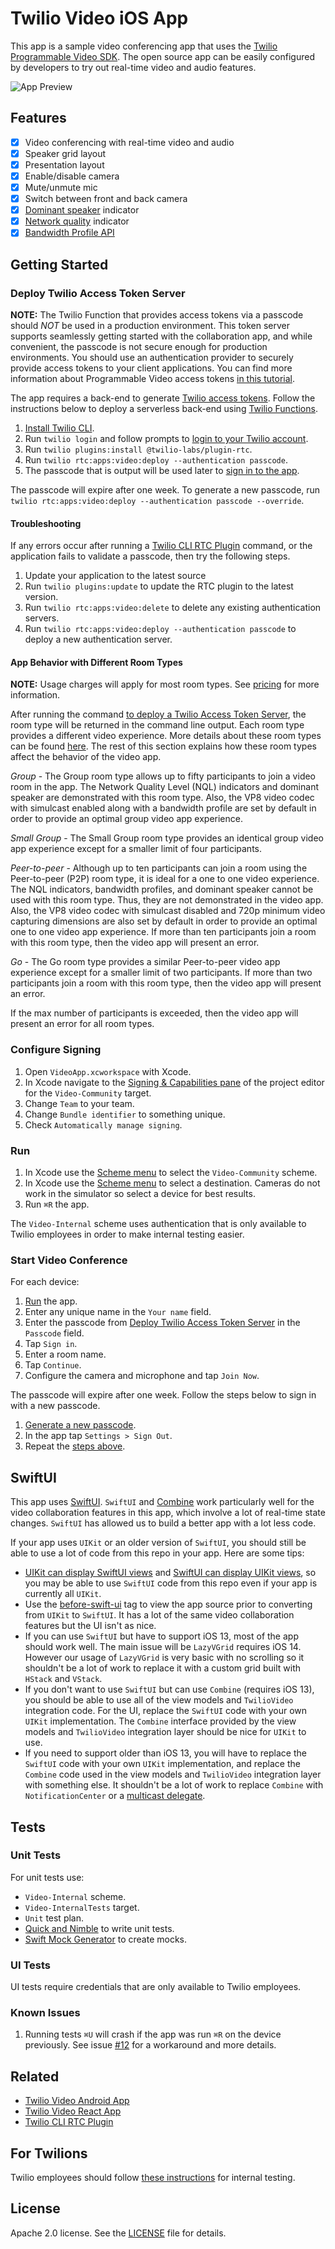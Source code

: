 # Twilio Video iOS App

This app is a sample video conferencing app that uses the [Twilio Programmable Video SDK](https://www.twilio.com/docs/video/ios). The open source app can be easily configured by developers to try out real-time video and audio features. 

![App Preview](https://user-images.githubusercontent.com/12685223/94631109-cfca1c80-0284-11eb-8b72-c97276cf34e4.png)

## Features

- [x] Video conferencing with real-time video and audio
- [x] Speaker grid layout
- [x] Presentation layout
- [x] Enable/disable camera
- [x] Mute/unmute mic
- [x] Switch between front and back camera
- [x] [Dominant speaker](https://www.twilio.com/docs/video/detecting-dominant-speaker) indicator
- [x] [Network quality](https://www.twilio.com/docs/video/using-network-quality-api) indicator
- [x] [Bandwidth Profile API](https://www.twilio.com/docs/video/tutorials/using-bandwidth-profile-api)

## Getting Started

### Deploy Twilio Access Token Server

**NOTE:** The Twilio Function that provides access tokens via a passcode should *NOT* be used in a production environment. This token server supports seamlessly getting started with the collaboration app, and while convenient, the passcode is not secure enough for production environments. You should use an authentication provider to securely provide access tokens to your client applications. You can find more information about Programmable Video access tokens [in this tutorial](https://www.twilio.com/docs/video/tutorials/user-identity-access-tokens).

The app requires a back-end to generate [Twilio access tokens](https://www.twilio.com/docs/video/tutorials/user-identity-access-tokens). Follow the instructions below to deploy a serverless back-end using [Twilio Functions](https://www.twilio.com/docs/runtime/functions).

1. [Install Twilio CLI](https://www.twilio.com/docs/twilio-cli/quickstart).
1. Run `twilio login` and follow prompts to [login to your Twilio account](https://www.twilio.com/docs/twilio-cli/quickstart#login-to-your-twilio-account).
1. Run `twilio plugins:install @twilio-labs/plugin-rtc`.
1. Run `twilio rtc:apps:video:deploy --authentication passcode`.
1. The passcode that is output will be used later to [sign in to the app](#start-video-conference).

The passcode will expire after one week. To generate a new passcode, run `twilio rtc:apps:video:deploy --authentication passcode --override`.

#### Troubleshooting

If any errors occur after running a [Twilio CLI RTC Plugin](https://github.com/twilio-labs/plugin-rtc) command, or the application fails to validate a passcode, then try the following steps.

1. Update your application to the latest source
1. Run `twilio plugins:update` to update the RTC plugin to the latest version.
1. Run `twilio rtc:apps:video:delete` to delete any existing authentication servers.
1. Run `twilio rtc:apps:video:deploy --authentication passcode` to deploy a new authentication server.

#### App Behavior with Different Room Types

**NOTE:** Usage charges will apply for most room types. See [pricing](https://www.twilio.com/video/pricing) for more information.

After running the command [to deploy a Twilio Access Token Server](#deploy-twilio-access-token-server), the room type will be returned in the command line output. Each room type provides a different video experience. More details about these room types can be found [here](https://www.twilio.com/docs/video/tutorials/understanding-video-rooms). The rest of this section explains how these room types affect the behavior of the video app.

*Group* - The Group room type allows up to fifty participants to join a video room in the app. The Network Quality Level (NQL) indicators and dominant speaker are demonstrated with this room type. Also, the VP8 video codec with simulcast enabled along with a bandwidth profile are set by default in order to provide an optimal group video app experience.

*Small Group* - The Small Group room type provides an identical group video app experience except for a smaller limit of four participants.

*Peer-to-peer* - Although up to ten participants can join a room using the Peer-to-peer (P2P) room type, it is ideal for a one to one video experience. The NQL indicators, bandwidth profiles, and dominant speaker cannot be used with this room type. Thus, they are not demonstrated in the video app. Also, the VP8 video codec with simulcast disabled and 720p minimum video capturing dimensions are also set by default in order to provide an optimal one to one video app experience. If more than ten participants join a room with this room type, then the video app will present an error.

*Go* - The Go room type provides a similar Peer-to-peer video app experience except for a smaller limit of two participants. If more than two participants join a room with this room type, then the video app will present an error.

If the max number of participants is exceeded, then the video app will present an error for all room types.

### Configure Signing

1. Open `VideoApp.xcworkspace` with Xcode.
1. In Xcode navigate to the [Signing & Capabilities pane](https://developer.apple.com/documentation/xcode/adding_capabilities_to_your_app) of the project editor for the `Video-Community` target.
1. Change `Team` to your team.
1. Change `Bundle identifier` to something unique.
1. Check `Automatically manage signing`.

### Run

1. In Xcode use the [Scheme menu](https://developer.apple.com/library/archive/documentation/ToolsLanguages/Conceptual/Xcode_Overview/BuildingYourApp.html) to select the `Video-Community` scheme. 
1. In Xcode use the [Scheme menu](https://developer.apple.com/library/archive/documentation/ToolsLanguages/Conceptual/Xcode_Overview/BuildingYourApp.html) to select a destination. Cameras do not work in the simulator so select a device for best results.
1. Run `⌘R` the app.

The `Video-Internal` scheme uses authentication that is only available to Twilio employees in order to make internal testing easier. 

### Start Video Conference

For each device:

1. [Run](#run) the app.
1. Enter any unique name in the `Your name` field.
1. Enter the passcode from [Deploy Twilio Access Token Server](#deploy-twilio-access-token-server) in the `Passcode` field.
1. Tap `Sign in`.
1. Enter a room name.
1. Tap `Continue`.
1. Configure the camera and microphone and tap `Join Now`.

The passcode will expire after one week. Follow the steps below to sign in with a new passcode.

1. [Generate a new passcode](#deploy-twilio-access-token-server).
1. In the app tap `Settings > Sign Out`.
1. Repeat the [steps above](#start-video-conference).

## SwiftUI

This app uses [SwiftUI](https://developer.apple.com/documentation/swiftui/). `SwiftUI` and [Combine](https://developer.apple.com/documentation/combine/receiving-and-handling-events-with-combine) work particularly well for the video collaboration features in this app, which involve a lot of real-time state changes. `SwiftUI` has allowed us to build a better app with a lot less code. 

If your app uses `UIKit` or an older version of `SwiftUI`, you should still be able to use a lot of code from this repo in your app. Here are some tips:

- [UIKit can display SwiftUI views](https://developer.apple.com/documentation/swiftui/swiftui-views-displayed-by-other-ui-frameworks) and [SwiftUI can display UIKit views](https://developer.apple.com/documentation/swiftui/other-ui-framework-views-displayed-by-swiftui), so you may be able to use `SwiftUI` code from this repo even if your app is currently all `UIKit`.
- Use the [before-swift-ui](https://github.com/twilio/twilio-video-app-ios/tree/before-swift-ui) tag to view the app source prior to converting from `UIKit` to `SwiftUI`. It has a lot of the same video collaboration features but the UI isn't as nice.
- If you can use `SwiftUI` but have to support iOS 13, most of the app should work well. The main issue will be `LazyVGrid` requires iOS 14. However our usage of `LazyVGrid` is very basic with no scrolling so it shouldn't be a lot of work to replace it with a custom grid built with `HStack` and `VStack`.
- If you don't want to use `SwiftUI` but can use `Combine` (requires iOS 13), you should be able to use all of the view models and `TwilioVideo` integration code. For the UI, replace the `SwiftUI` code with your own `UIKit` implementation. The `Combine` interface provided by the view models and `TwilioVideo` integration layer should be nice for `UIKit` to use.
- If you need to support older than iOS 13, you will have to replace the `SwiftUI` code with your own `UIKit` implementation, and replace the `Combine` code used in the view models and `TwilioVideo` integration layer with something else. It shouldn't be a lot of work to replace `Combine` with `NotificationCenter` or a [multicast delegate](https://betterprogramming.pub/implement-a-multicast-delegate-design-pattern-in-swift-5-72079d695cfe). 

## Tests

### Unit Tests

For unit tests use:

- `Video-Internal` scheme.
- `Video-InternalTests` target.
- `Unit` test plan.
- [Quick and Nimble](https://github.com/Quick/Quick) to write unit tests.
- [Swift Mock Generator](https://github.com/seanhenry/SwiftMockGeneratorForXcode) to create mocks.

### UI Tests

UI tests require credentials that are only available to Twilio employees.

### Known Issues

1. Running tests `⌘U` will crash if the app was run `⌘R` on the device previously. See issue [#12](https://github.com/twilio/twilio-video-app-ios/issues/12) for a workaround and more details.

## Related

- [Twilio Video Android App](https://github.com/twilio/twilio-video-app-android)
- [Twilio Video React App](https://github.com/twilio/twilio-video-app-react)
- [Twilio CLI RTC Plugin](https://github.com/twilio-labs/plugin-rtc)

## For Twilions

Twilio employees should follow [these instructions](ForTwilions.md) for internal testing.

## License

Apache 2.0 license. See the [LICENSE](LICENSE) file for details.

